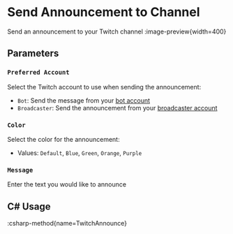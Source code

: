 # Send Announcement to Channel
Send an announcement to your Twitch channel
:image-preview{width=400}

## Parameters
### `Preferred Account`
Select the Twitch account to use when sending the announcement:
- `Bot`: Send the message from your [bot account](/config/platforms/twitch/accounts)
- `Broadcaster`: Send the announcement from your [broadcaster account](/config/platforms/twitch/accounts)

### `Color`
Select the color for the announcement:
- Values: `Default`, `Blue`, `Green`, `Orange`, `Purple`

### `Message`
Enter the text you would like to announce

## C# Usage
:csharp-method{name=TwitchAnnounce}